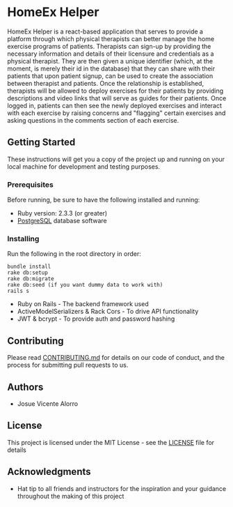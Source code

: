 # HomeEx Helper

HomeEx Helper is a react-based application that serves to provide a platform through which physical therapists can better manage the home exercise programs of patients. Therapists can sign-up by providing the necessary information and details of their licensure and credentials as a physical therapist. They are then given a unique identifier (which, at the moment, is merely their id in the database) that they can share with their patients that upon patient signup, can be used to create the association between therapist and patients. Once the relationship is established, therapists will be allowed to deploy exercises for their patients by providing descriptions and video links that will serve as guides for their patients. Once logged in, patients can then see the newly deployed exercises and interact with each exercise by raising concerns and "flagging" certain exercises and asking questions in the comments section of each exercise.

## Getting Started

These instructions will get you a copy of the project up and running on your local machine for development and testing purposes.

### Prerequisites

Before running, be sure to have the following installed and running:
* Ruby version: 2.3.3 (or greater)
* [PostgreSQL](https://www.postgresql.org/) database software 

### Installing

Run the following in the root directory in order:

```
bundle install
rake db:setup
rake db:migrate
rake db:seed (if you want dummy data to work with)
rails s
```

* Ruby on Rails - The backend framework used
* ActiveModelSerializers & Rack Cors - To drive API functionality
* JWT & bcrypt - To provide auth and password hashing

## Contributing

Please read [CONTRIBUTING.md](CONTRIBUTING.md) for details on our code of conduct, and the process for submitting pull requests to us.

## Authors

* Josue Vicente Alorro

## License

This project is licensed under the MIT License - see the [LICENSE](LICENSE) file for details

## Acknowledgments

* Hat tip to all friends and instructors for the inspiration and your guidance throughout the making of this project
